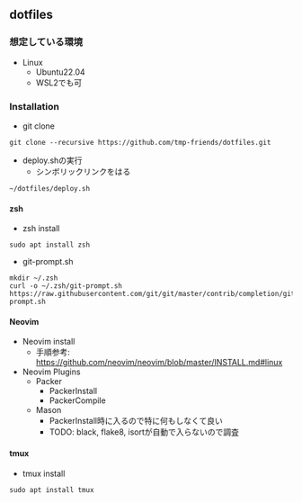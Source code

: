 ## dotfiles
### 想定している環境

- Linux
  - Ubuntu22.04
  - WSL2でも可
 
### Installation

- git clone

```
git clone --recursive https://github.com/tmp-friends/dotfiles.git
```

- deploy.shの実行
  - シンボリックリンクをはる

```
~/dotfiles/deploy.sh
```

#### zsh

- zsh install

```
sudo apt install zsh
```

- git-prompt.sh

```
mkdir ~/.zsh
curl -o ~/.zsh/git-prompt.sh https://raw.githubusercontent.com/git/git/master/contrib/completion/git-prompt.sh
```

#### Neovim

- Neovim install
  - 手順参考: https://github.com/neovim/neovim/blob/master/INSTALL.md#linux
- Neovim Plugins
  - Packer
    - PackerInstall
    - PackerCompile
  - Mason
    - PackerInstall時に入るので特に何もしなくて良い
    - TODO: black, flake8, isortが自動で入らないので調査

#### tmux

- tmux install

```
sudo apt install tmux
```
